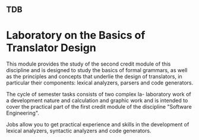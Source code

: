 ## TDB
# Laboratory on the Basics of Translator Design

This module provides the study of the second credit module of this discipline and is designed to study the basics of formal grammars, as well as the principles and concepts that underlie the design of translators, in particular their components: lexical analyzers, parsers and code generators.

The cycle of semester tasks consists of two complex la-
laboratory work of a development nature and calculation and graphic work and is intended to cover the practical part of the first credit module of the discipline "Software Engineering".

Jobs allow you to get practical experience and skills in the development of lexical analyzers, syntactic analyzers and code generators.
